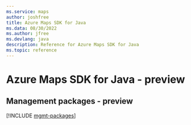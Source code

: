 ```yaml
---
ms.service: maps
author: joshfree
title: Azure Maps SDK for Java
ms.data: 08/30/2022
ms.author: jfree
ms.devlang: java
description: Reference for Azure Maps SDK for Java
ms.topic: reference
---
```

# Azure Maps SDK for Java - preview

## Management packages - preview
[!INCLUDE [mgmt-packages](maps-mgmt-index.md)]